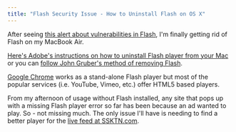 ```yaml
---
title: "Flash Security Issue - How to Uninstall Flash on OS X"
---
```

<p>After seeing <a href="https://arstechnica.com/security/2013/02/adobe-issues-emergency-flash-update-for-attacks-on-windows-mac-users/">this alert about vulnerabilities in Flash</a>, I'm finally getting rid of Flash on my MacBook Air.</p>
<p><a href="https://helpx.adobe.com/flash-player/kb/uninstall-flash-player-mac-os.html#main_10_4">Here's Adobe's instructions on how to uninstall Flash player from your Mac</a> or you can <a href="https://daringfireball.net/2010/11/flash_free_and_cheating_with_google_chrome">follow John Gruber's method of removing Flash</a>.</p>
<p><a href="https://www.google.com/intl/en/chrome/browser/">Google Chrome</a> works as a stand-alone Flash player but most of the popular services (i.e. YouTube, Vimeo, etc.) offer HTML5 based players.</p>
<p>From my afternoon of usage without Flash installed, any site that pops up with a missing Flash player error so far has been because an ad wanted to play. So - not missing much. The only issue I'll have is needing to find a better player for the <a href="https://www.ssktn.com/live/">live feed at SSKTN.com</a>.</p>
